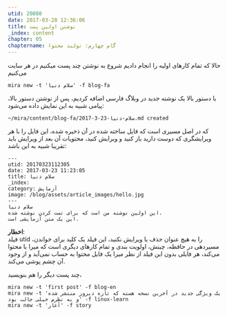 ```yaml
---
utid: 20080
date: 2017-03-28 12:36:06
title: نوشتن اولین پست
_index: content
chapter: 05
chaptername: گام چهارم: تولید محتوا
---
```

حالا که تمام کارهای اولیه را انجام دادیم شروع به نوشتن چند پست میکنیم در هر سایت می‌کنیم

	mira new -t 'سلام دنیا' -f blog-fa

با دستور بالا یک نوشته جدید در وبلاگ فارسی اضافه کردیم، پس از نوشتن دستور بالا، پیامی شبیه به این نمایش داده می‌شود:

	~/mira/content/blog-fa/2017-3-23-سلام-دنیا.md created

که در اصل مسیری است که فایل ساخته شده در آن ذخیره شده، این فایل را با هر ویرایشگری که دوست دارید باز کنید و ویرایش کنید، محتویات آن بعد از ویرایش باید تقریبا شبیه به این باشد:

	---
	utid: 20170323112305
	date: 2017-03-23 11:23:05
	title: سلام دنیا
	_index:
	category: آزمایش
	image: /blog/assets/article_images/hello.jpg
	---
	سلام دنیا  
	این اولین نوشته من است که برای تست کردن نوشته شده.  
	این یک متن آزمایشی است.

**اخطار**:  
فیلد utid را به هیچ عنوان حذف یا ویرایش نکنید، این فیلد یک کلید برای خواندن، مسیردهی در حافظه، چینش، اولویت بندی و تمام کارهای دیگری است که میرا با محتوا می‌کند، هر فایلی بدون این فیلد از نظر میرا یک فایل محتوا به حساب نمی‌آید و از وجود آن چشم پوشی می‌کند.

چند پست دیگر را هم بنویسید،

	mira new -t 'first post' -f blog-en
	mira new -t 'یک ویژگی جدید در آخرین نسخه هسته که تازه دیروز منتشر شده و به نظرم خیلی جالب بود' -f linux-learn
	mira new -t 'آغاز' -f story
